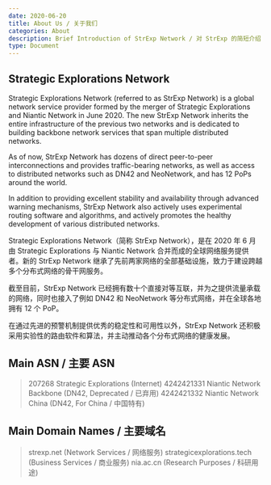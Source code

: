 ```yaml
---
date: 2020-06-20
title: About Us / 关于我们
categories: About
description: Brief Introduction of StrExp Network / 对 StrExp 的简短介绍
type: Document
---
```


## Strategic Explorations Network

Strategic Explorations Network (referred to as StrExp Network) is a global network service provider formed by the merger of Strategic Explorations and Niantic Network in June 2020. The new StrExp Network inherits the entire infrastructure of the previous two networks and is dedicated to building backbone network services that span multiple distributed networks.

As of now, StrExp Network has dozens of direct peer-to-peer interconnections and provides traffic-bearing networks, as well as access to distributed networks such as DN42 and NeoNetwork, and has 12 PoPs around the world.

In addition to providing excellent stability and availability through advanced warning mechanisms, StrExp Network also actively uses experimental routing software and algorithms, and actively promotes the healthy development of various distributed networks.

Strategic Explorations Network（简称 StrExp Network），是在 2020 年 6 月由 Strategic Explorations 与 Niantic Network 合并而成的全球网络服务提供者。新的 StrExp Network 继承了先前两家网络的全部基础设施，致力于建设跨越多个分布式网络的骨干网服务。

截至目前，StrExp Network 已经拥有数十个直接对等互联，并为之提供流量承载的网络，同时也接入了例如 DN42 和 NeoNetwork 等分布式网络，并在全球各地拥有 12 个 PoP。

在通过先进的预警机制提供优秀的稳定性和可用性以外，StrExp Network 还积极采用实验性的路由软件和算法，并主动推动各个分布式网络的健康发展。

## Main ASN / 主要 ASN

> 207268 Strategic Explorations (Internet)
> 4242421331 Niantic Network Backbone (DN42, Deprecated / 已弃用)
> 4242421332 Niantic Network China (DN42, For China / 中国特有)

## Main Domain Names / 主要域名

> strexp.net (Network Services / 网络服务)
> strategicexplorations.tech (Business Services / 商业服务)
> nia.ac.cn (Research Purposes / 科研用途)
